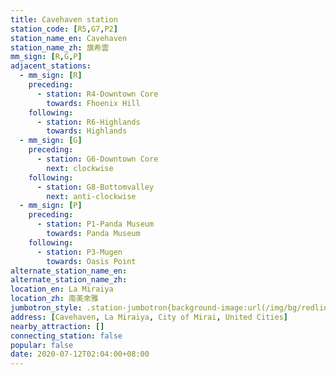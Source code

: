 ```yaml
---
title: Cavehaven station
station_code: [R5,G7,P2]
station_name_en: Cavehaven
station_name_zh: 旗希雲
mm_sign: [R,G,P]
adjacent_stations:
  - mm_sign: [R]
    preceding:
      - station: R4-Downtown Core
        towards: Fhoenix Hill
    following:
      - station: R6-Highlands
        towards: Highlands
  - mm_sign: [G]
    preceding:
      - station: G6-Downtown Core
        next: clockwise
    following:
      - station: G8-Bottomvalley
        next: anti-clockwise
  - mm_sign: [P]
    preceding:
      - station: P1-Panda Museum
        towards: Panda Museum
    following:
      - station: P3-Mugen
        towards: Oasis Point
alternate_station_name_en: 
alternate_station_name_zh: 
location_en: La Miraiya
location_zh: 南美來雅
jumbotron_style: .station-jumbotron{background-image:url(/img/bg/redline.png),url(/img/bg/greenline.png),url(/img/bg/pandaexpress.png);background-repeat:no-repeat;background-size:100% 10px;background-position:0 100px,0 130px,0 160px}
address: [Cavehaven, La Miraiya, City of Mirai, United Cities]
nearby_attraction: []
connecting_station: false
popular: false
date: 2020-07-12T02:04:00+08:00
---
```


